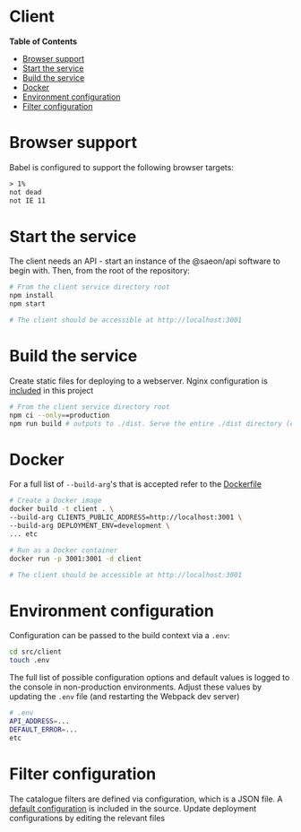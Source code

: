 # Client

<!-- START doctoc generated TOC please keep comment here to allow auto update -->
<!-- DON'T EDIT THIS SECTION, INSTEAD RE-RUN doctoc TO UPDATE -->
**Table of Contents**

- [Browser support](#browser-support)
- [Start the service](#start-the-service)
- [Build the service](#build-the-service)
- [Docker](#docker)
- [Environment configuration](#environment-configuration)
- [Filter configuration](#filter-configuration)

<!-- END doctoc generated TOC please keep comment here to allow auto update -->

# Browser support
Babel is configured to support the following browser targets:

```txt
> 1%
not dead
not IE 11
```

# Start the service
The client needs an API - start an instance of the @saeon/api software to begin with. Then, from the root of the repository:

```sh
# From the client service directory root
npm install
npm start

# The client should be accessible at http://localhost:3001
```

# Build the service
Create static files for deploying to a webserver. Nginx configuration is [included](nginx) in this project

```sh
# From the client service directory root
npm ci --only==production
npm run build # outputs to ./dist. Serve the entire ./dist directory (entry point is index.html)
```

# Docker

For a full list of `--build-arg`'s that is accepted refer to the [Dockerfile](Dockerfile)

```sh
# Create a Docker image
docker build -t client . \
--build-arg CLIENTS_PUBLIC_ADDRESS=http://localhost:3001 \
--build-arg DEPLOYMENT_ENV=development \
... etc

# Run as a Docker container
docker run -p 3001:3001 -d client

# The client should be accessible at http://localhost:3001
```

# Environment configuration

Configuration can be passed to the build context via a `.env`:

```sh
cd src/client
touch .env
```
The full list of possible configuration options and default values is logged to the console in non-production environments. Adjust these values by updating the `.env` file (and restarting the Webpack dev server)

```sh
# .env
API_ADDRESS=...
DEFAULT_ERROR=...
etc
```

# Filter configuration
The catalogue filters are defined via configuration, which is a JSON file. A [default configuration](../../../deploy/README.md) is included in the source. Update deployment configurations by editing the relevant files